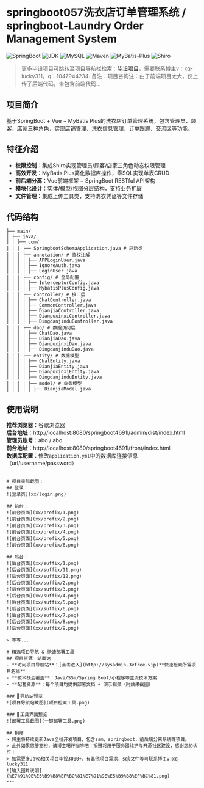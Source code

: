 # springboot057洗衣店订单管理系统 / springboot-Laundry Order Management System


![SpringBoot](https://img.shields.io/badge/SpringBoot-2.7+-brightgreen)
![JDK](https://img.shields.io/badge/JDK-1.8+-blue)
![MySQL](https://img.shields.io/badge/MySQL-5.7+-teal)
![Maven](https://img.shields.io/badge/Maven-3.6+-red)
![MyBatis-Plus](https://img.shields.io/badge/MyBatis_Plus-3.5.0-blue)
![Shiro](https://img.shields.io/badge/Shiro-1.3.2-green)


> 更多毕设项目可跳转至项目导航栏检索：[毕设项目](http://sysadmin.3vfree.vip)，需要联系博主v：xq-lucky311，q：1047944234. 备注：项目咨询注：由于前端项目太大，仅上传了后端代码，未包含前端代码...

## 项目简介  
基于SpringBoot + Vue + MyBatis Plus的洗衣店订单管理系统，包含管理员、顾客、店家三种角色，实现店铺管理、洗衣信息管理、订单跟踪、交流区等功能。

## 特征介绍  
- **权限控制**：集成Shiro实现管理员/顾客/店家三角色动态权限管理  
- **高效开发**：MyBatis Plus简化数据库操作，零SQL实现单表CRUD  
- **前后端分离**：Vue前端框架 + SpringBoot RESTful API架构  
- **模块化设计**：实体/模型/视图分层结构，支持业务扩展  
- **文件管理**：集成上传工具类，支持洗衣凭证等文件存储  

## 代码结构 
```src/
├── main/
│ ├── java/
│ │ ├── com/
│ │ │ ├── SpringbootSchemaApplication.java # 启动类
│ │ │ ├── annotation/ # 鉴权注解
│ │ │ │ ├── APPLoginUser.java
│ │ │ │ ├── IgnoreAuth.java
│ │ │ │ ├── LoginUser.java
│ │ │ ├── config/ # 全局配置
│ │ │ │ ├── InterceptorConfig.java
│ │ │ │ ├── MybatisPlusConfig.java
│ │ │ ├── controller/ # 接口层
│ │ │ │ ├── ChatController.java
│ │ │ │ ├── CommonController.java
│ │ │ │ ├── DianjiaController.java
│ │ │ │ ├── DianpuxinxiController.java
│ │ │ │ ├── DingdanjinduController.java
│ │ │ ├── dao/ # 数据访问层
│ │ │ │ ├── ChatDao.java
│ │ │ │ ├── DianjiaDao.java
│ │ │ │ ├── DianpuxinxiDao.java
│ │ │ │ ├── DingdanjinduDao.java
│ │ │ ├── entity/ # 数据模型
│ │ │ │ ├── ChatEntity.java
│ │ │ │ ├── DianjiaEntity.java
│ │ │ │ ├── DianpuxinxiEntity.java
│ │ │ │ ├── DingdanjinduEntity.java
│ │ │ │ ├── model/ # 业务模型
│ │ │ │ │ ├── DianjiaModel.java
```


## 使用说明  
**推荐浏览器**：谷歌浏览器  
**后台地址**：http://localhost:8080/springboot4691l/admin/dist/index.html  
**管理员账号**：abo / abo  
**前台地址**：http://localhost:8080/springboot4691l/front/index.html  
**数据库配置**：修改`application.yml`中的数据库连接信息（url/username/password）
```

# 项目实际截图：
## 登录：
![登录页](xx/login.png)

## 前台：
![前台页面](xx/prefix/1.png)
![前台页面](xx/prefix/2.png)
![前台页面](xx/prefix/3.png)
![前台页面](xx/prefix/4.png)
![前台页面](xx/prefix/5.png)
![前台页面](xx/prefix/6.png)

## 后台：
![后台页面](xx/suffix/1.png)
![后台页面](xx/suffix/11.png)
![后台页面](xx/suffix/12.png)
![后台页面](xx/suffix/2.png)
![后台页面](xx/suffix/3.png)
![后台页面](xx/suffix/4.png)
![后台页面](xx/suffix/5.png)
![后台页面](xx/suffix/6.png)
![后台页面](xx/suffix/7.png)
![后台页面](xx/suffix/8.png)
![后台页面](xx/suffix/9.png)

> 等等...

# 精选项目导航 & 快速部署工具
## 项目资源一站直达
- ​**访问项目导航站**：[点击进入](http://sysadmin.3vfree.vip)**快速检索所需项目名称**
- ​**技术栈全覆盖**：Java/SSm/Spring Boot/小程序等主流技术方案
- ​**配套资源**：每个项目均提供部署文档 + 演示视频（附效果截图）

### ▌导航站预览
![项目导航站截图](项目检索工具.png)

### ▌工具界面预览
![部署工具截图](一键部署工具.png)

## 捐赠
> 博主将持续更新Java全栈开发项目，包含ssm，springboot，前后端分离系统等项目。
> 此外如果您够宽裕，请博主喝杯咖啡吧！捐赠将用于服务器维护与开源社区建设，感谢您的认可！
> 如需更多Java相关项目毕设3000+，有其他项目需求，sql文件等可联系博主v:xq-lucky311
![输入图片说明](%E7%91%9E%E5%B9%B8%EF%BC%81%E7%91%9E%E5%B9%B8%EF%BC%81.png)
---
